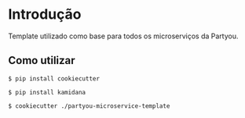 # Introdução

Template utilizado como base para todos os microserviços da Partyou.


## Como utilizar

```
$ pip install cookiecutter
```

```
$ pip install kamidana
```

```
$ cookiecutter ./partyou-microservice-template
```
